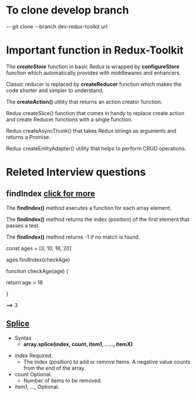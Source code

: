 # To clone develop branch

-- git clone --branch dev-redux-toolkit url

# Important function in Redux-Toolkit

The **_createStore_** function in basic Redux is wrapped by **configureStore** function which automatically provides with middlewares and enhancers.

Classic reducer is replaced by **createReducer** function which makes the code shorter and simpler to understand.

The **createAction()** utility that returns an action creator function.

Redux createSlice() function that comes in handy to replace create action and create Reducer functions with a single function.

Redux createAsyncThunk() that takes Redux strings as arguments and returns a Promise.

Redux createEntityAdapter() utility that helps to perform CRUD operations.

# Releted Interview questions

## findIndex [click for more](https://www.w3schools.com/jsref/jsref_findindex.asp)

The **findIndex()** method executes a function for each array element.

The **findIndex()** method returns the index (position) of the first element that passes a test.

The **findIndex()** method returns -1 if no match is found.

const ages = [3, 10, 18, 20]

ages.findIndex(checkAge)

function checkAge(age) {

return age > 18

}

==> 3

## [Splice](https://www.w3schools.com/jsref/jsref_splice.asp)

- Syntax
  - **array.splice(index, count, item1, ....., itemX)**

* index Required.
  - The index (position) to add or remove items. A negative value counts from the end of the array.
* count Optional.
  - Number of items to be removed.
* item1, ..., Optional.
